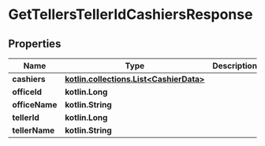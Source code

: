 
# GetTellersTellerIdCashiersResponse

## Properties
| Name | Type | Description | Notes |
| ------------ | ------------- | ------------- | ------------- |
| **cashiers** | [**kotlin.collections.List&lt;CashierData&gt;**](CashierData.md) |  |  [optional] |
| **officeId** | **kotlin.Long** |  |  [optional] |
| **officeName** | **kotlin.String** |  |  [optional] |
| **tellerId** | **kotlin.Long** |  |  [optional] |
| **tellerName** | **kotlin.String** |  |  [optional] |



